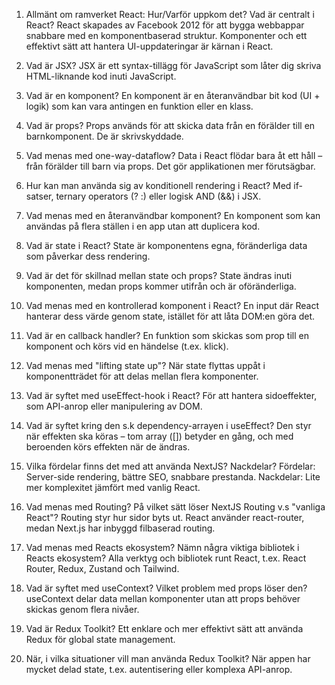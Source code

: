 1. Allmänt om ramverket React: Hur/Varför uppkom det? Vad är centralt i React?
React skapades av Facebook 2012 för att bygga webbappar snabbare med en komponentbaserad struktur. Komponenter och ett effektivt sätt att hantera UI-uppdateringar är kärnan i React.

2. Vad är JSX?
JSX är ett syntax-tillägg för JavaScript som låter dig skriva HTML-liknande kod inuti JavaScript.

3. Vad är en komponent?
En komponent är en återanvändbar bit kod (UI + logik) som kan vara antingen en funktion eller en klass.

4. Vad är props?
Props används för att skicka data från en förälder till en barnkomponent. De är skrivskyddade.

5. Vad menas med one-way-dataflow?
Data i React flödar bara åt ett håll – från förälder till barn via props. Det gör applikationen mer förutsägbar.

6. Hur kan man använda sig av konditionell rendering i React?
Med if-satser, ternary operators (? :) eller logisk AND (&&) i JSX.

7. Vad menas med en återanvändbar komponent?
En komponent som kan användas på flera ställen i en app utan att duplicera kod.

8. Vad är state i React?
State är komponentens egna, föränderliga data som påverkar dess rendering.

9. Vad är det för skillnad mellan state och props?
State ändras inuti komponenten, medan props kommer utifrån och är oföränderliga.

10. Vad menas med en kontrollerad komponent i React?
En input där React hanterar dess värde genom state, istället för att låta DOM:en göra det.

11. Vad är en callback handler?
En funktion som skickas som prop till en komponent och körs vid en händelse (t.ex. klick).

12. Vad menas med "lifting state up"?
När state flyttas uppåt i komponentträdet för att delas mellan flera komponenter.

13. Vad är syftet med useEffect-hook i React?
För att hantera sidoeffekter, som API-anrop eller manipulering av DOM.

14. Vad är syftet kring den s.k dependency-arrayen i useEffect?
Den styr när effekten ska köras – tom array ([]) betyder en gång, och med beroenden körs effekten när de ändras.

15. Vilka fördelar finns det med att använda NextJS? Nackdelar?
Fördelar: Server-side rendering, bättre SEO, snabbare prestanda.
Nackdelar: Lite mer komplexitet jämfört med vanlig React.

16. Vad menas med Routing? På vilket sätt löser NextJS Routing v.s "vanliga React"?
Routing styr hur sidor byts ut. React använder react-router, medan Next.js har inbyggd filbaserad routing.

17. Vad menas med Reacts ekosystem? Nämn några viktiga bibliotek i Reacts ekosystem?
Alla verktyg och bibliotek runt React, t.ex. React Router, Redux, Zustand och Tailwind.

18. Vad är syftet med useContext? Vilket problem med props löser den?
useContext delar data mellan komponenter utan att props behöver skickas genom flera nivåer.

19. Vad är Redux Toolkit?
Ett enklare och mer effektivt sätt att använda Redux för global state management.

20. När, i vilka situationer vill man använda Redux Toolkit?
När appen har mycket delad state, t.ex. autentisering eller komplexa API-anrop.
